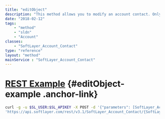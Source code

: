 ```yaml
---
title: "editObject"
description: "This method allows you to modify an account contact. Only master users are permitted to modify an account contact. "
date: "2018-02-12"
tags:
    - "method"
    - "sldn"
    - "Account"
classes:
    - "SoftLayer_Account_Contact"
type: "reference"
layout: "method"
mainService : "SoftLayer_Account_Contact"
---
```


# [REST Example](#editObject-example) <a href="/article/rest/"><i class="fas fa-question"></i></a> {#editObject-example .anchor-link} 
```bash
curl -g -u $SL_USER:$SL_APIKEY -X POST -d '{"parameters": [SoftLayer_Account_Contact]}' \
'https://api.softlayer.com/rest/v3.1/SoftLayer_Account_Contact/{SoftLayer_Account_ContactID}/editObject'
```

